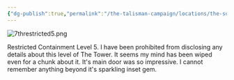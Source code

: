 ```yaml
---
{"dg-publish":true,"permalink":"/the-talisman-campaign/locations/the-sunken-spire/levels-players/7th/","noteIcon":""}
---
```


![7threstricted5.png](/img/user/The%20Talisman%20Campaign/Locations/The%20Sunken%20Spire/Levels%20(Players)/7threstricted5.png)

Restricted Containment Level 5.
I have been prohibited from disclosing any details about this level of The Tower.
It seems my mind has been wiped even for a chunk about it. 
It's main door was so impressive. I cannot remember anything beyond it's sparkling inset gem.

